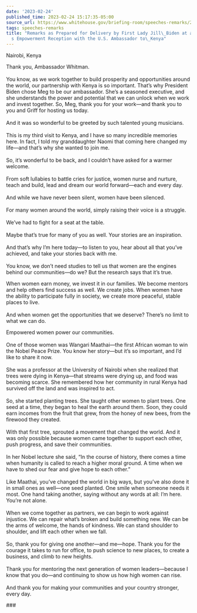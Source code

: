 ```yaml
---
date: '2023-02-24'
published_time: 2023-02-24 15:17:35-05:00
source_url: https://www.whitehouse.gov/briefing-room/speeches-remarks/2023/02/24/remarks-as-prepared-for-delivery-by-first-lady-jill-biden-at-a-womens-empowerment-reception-with-the-u-s-ambassador-to-kenya/
tags: speeches-remarks
title: "Remarks as Prepared for Delivery by First Lady Jill\_Biden at a Women\u2019\
  s Empowerment Reception with the U.S. Ambassador to\_Kenya"
---
```

 
Nairobi, Kenya  

Thank you, Ambassador Whitman.  
   
You know, as we work together to build prosperity and opportunities
around the world, our partnership with Kenya is so important. That’s why
President Biden chose Meg to be our ambassador. She’s a seasoned
executive, and she understands the power and potential that we can
unlock when we work and invest together. So, Meg, thank you for your
work—and thank you to you and Griff for hosting us today.  
   
And it was so wonderful to be greeted by such talented young
musicians.  
   
This is my third visit to Kenya, and I have so many incredible memories
here. In fact, I told my granddaughter Naomi that coming here changed my
life—and that’s why she wanted to join me.  
   
So, it’s wonderful to be back, and I couldn’t have asked for a warmer
welcome.  
   
From soft lullabies to battle cries for justice, women nurse and
nurture, teach and build, lead and dream our world forward—each and
every day.  
   
And while we have never been silent, women have been silenced.  
   
For many women around the world, simply raising their voice is a
struggle.  
   
We’ve had to fight for a seat at the table.  
   
Maybe that’s true for many of you as well. Your stories are an
inspiration.  
   
And that’s why I’m here today—to listen to you, hear about all that
you’ve achieved, and take your stories back with me.  
   
You know, we don’t need studies to tell us that women are the engines
behind our communities—do we? But the research says that it’s true.  
  
When women earn money, we invest it in our families. We become mentors
and help others find success as well. We create jobs. When women have
the ability to participate fully in society, we create more peaceful,
stable places to live.  
   
And when women get the opportunities that we deserve? There’s no limit
to what we can do.  
  
Empowered women power our communities.  
   
One of those women was Wangari Maathai—the first African woman to win
the Nobel Peace Prize. You know her story—but it’s so important, and I’d
like to share it now.  
   
She was a professor at the University of Nairobi when she realized that
trees were dying in Kenya—that streams were drying up, and food was
becoming scarce. She remembered how her community in rural Kenya had
survived off the land and was inspired to act.  
   
So, she started planting trees. She taught other women to plant trees.
One seed at a time, they began to heal the earth around them. Soon, they
could earn incomes from the fruit that grew, from the honey of new bees,
from the firewood they created.  
   
With that first tree, sprouted a movement that changed the world. And it
was only possible because women came together to support each other,
push progress, and save their communities.  
   
In her Nobel lecture she said, “In the course of history, there comes a
time when humanity is called to reach a higher moral ground. A time when
we have to shed our fear and give hope to each other.”  
   
Like Maathai, you’ve changed the world in big ways, but you’ve also done
it in small ones as well—one seed planted. One smile when someone needs
it most. One hand taking another, saying without any words at all: I’m
here. You’re not alone.  
   
When we come together as partners, we can begin to work against
injustice. We can repair what’s broken and build something new. We can
be the arms of welcome, the hands of kindness. We can stand shoulder to
shoulder, and lift each other when we fall.   
   
So, thank you for giving one another—and me—hope. Thank you for the
courage it takes to run for office, to push science to new places, to
create a business, and climb to new heights.  
   
Thank you for mentoring the next generation of women leaders—because I
know that you do—and continuing to show us how high women can rise.  
   
And thank you for making your communities and your country stronger,
every day.

\###

